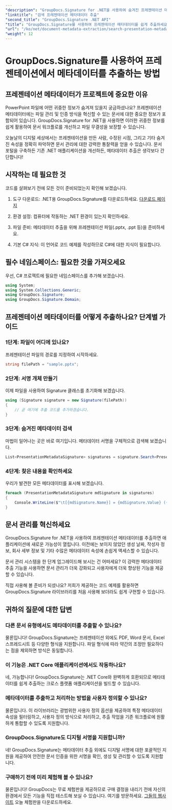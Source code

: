 ```yaml
---
"description": "GroupDocs.Signature for .NET을 사용하여 숨겨진 프레젠테이션 데이터를 확인하세요. 메타데이터를 추출하고 활용하여 문서 관리 시스템을 간소화하는 방법을 알아보세요."
"linktitle": "검색 프레젠테이션 메타데이터 추출"
"second_title": "GroupDocs.Signature .NET API"
"title": "GroupDocs.Signature를 사용하여 프레젠테이션 메타데이터를 쉽게 추출하세요"
"url": "/ko/net/document-metadata-extraction/search-presentation-metadata-extraction/"
"weight": 12
---
```


# GroupDocs.Signature를 사용하여 프레젠테이션에서 메타데이터를 추출하는 방법

## 프레젠테이션 메타데이터가 프로젝트에 중요한 이유

PowerPoint 파일에 어떤 귀중한 정보가 숨겨져 있을지 궁금하셨나요? 프레젠테이션 메타데이터에는 파일 관리 및 인증 방식을 혁신할 수 있는 문서에 대한 중요한 정보가 포함되어 있습니다. GroupDocs.Signature for .NET을 사용하면 이러한 귀중한 정보를 쉽게 활용하여 문서 워크플로를 개선하고 파일 무결성을 보장할 수 있습니다.

오늘날의 디지털 세상에서는 프레젠테이션을 만든 사람, 수정된 시점, 그리고 기타 숨겨진 속성을 정확히 파악하면 문서 관리에 대한 강력한 통찰력을 얻을 수 있습니다. 문서 포털을 구축하든 기존 .NET 애플리케이션을 개선하든, 메타데이터 추출은 생각보다 간단합니다!

## 시작하는 데 필요한 것

코드를 살펴보기 전에 모든 것이 준비되었는지 확인해 보겠습니다.

1. 도구 다운로드: .NET용 GroupDocs.Signature를 다운로드하세요. [다운로드 페이지](https://releases.groupdocs.com/signature/net/)
   
2. 환경 설정: 컴퓨터에 작동하는 .NET 환경이 있는지 확인하세요.
   
3. 파일 준비: 메타데이터 추출을 위해 프레젠테이션 파일(.pptx, .ppt 등)을 준비하세요.
   
4. 기본 C# 지식: 이 언어로 코드 예제를 작성하므로 C#에 대한 지식이 필요합니다.

## 필수 네임스페이스: 필요한 것을 가져오세요

우선, C# 프로젝트에 필요한 네임스페이스를 추가해 보겠습니다.

```csharp
using System;
using System.Collections.Generic;
using GroupDocs.Signature;
using GroupDocs.Signature.Domain;
```

## 프레젠테이션 메타데이터를 어떻게 추출하나요? 단계별 가이드

### 1단계: 파일이 어디에 있나요?

프레젠테이션 파일의 경로를 지정하여 시작하세요.

```csharp
string filePath = "sample.pptx";
```

### 2단계: 서명 개체 만들기

이제 파일을 사용하여 Signature 클래스를 초기화해 보겠습니다.

```csharp
using (Signature signature = new Signature(filePath))
{
    // 곧 여기에 추출 코드를 추가하겠습니다.
}
```

### 3단계: 숨겨진 메타데이터 검색

마법이 일어나는 곳은 바로 여기입니다. 메타데이터 서명을 구체적으로 검색해 보겠습니다.

```csharp
List<PresentationMetadataSignature> signatures = signature.Search<PresentationMetadataSignature>(SignatureType.Metadata);
```

### 4단계: 찾은 내용을 확인하세요

우리가 발견한 모든 메타데이터를 표시해 보겠습니다.

```csharp
foreach (PresentationMetadataSignature mdSignature in signatures)
{
    Console.WriteLine($"\t[{mdSignature.Name}] = {mdSignature.Value} ({mdSignature.Type})");
}
```

## 문서 관리를 혁신하세요

GroupDocs.Signature for .NET을 사용하여 프레젠테이션 메타데이터를 추출하면 애플리케이션에 새로운 가능성이 열립니다. 이전에는 보이지 않았던 생성 날짜, 작성자 정보, 회사 세부 정보 및 기타 수많은 메타데이터 속성에 손쉽게 액세스할 수 있습니다.

문서 관리 시스템을 한 단계 업그레이드해 보시는 건 어떠세요? 이 강력한 메타데이터 추출 기능을 사용하면 문서 관리가 더욱 강화되고 사용자에게 더욱 향상된 기능을 제공할 수 있습니다.

직접 사용해 볼 준비가 되셨나요? 저희가 제공하는 코드 예제를 활용하면 GroupDocs.Signature 라이브러리를 처음 사용해 보더라도 쉽게 구현할 수 있습니다.

## 귀하의 질문에 대한 답변

### 다른 문서 유형에서도 메타데이터를 추출할 수 있나요?

물론입니다! GroupDocs.Signature는 프레젠테이션 외에도 PDF, Word 문서, Excel 스프레드시트 등 다양한 형식을 지원합니다. 파일 형식에 따라 약간의 조정만 필요하다는 점을 제외하면 방식은 동일합니다.

### 이 기능은 .NET Core 애플리케이션에서도 작동하나요?

네, 가능합니다! GroupDocs.Signature는 .NET Core와 완벽하게 호환되므로 메타데이터를 쉽게 추출하는 크로스 플랫폼 애플리케이션을 빌드할 수 있습니다.

### 메타데이터를 추출하고 처리하는 방법을 사용자 정의할 수 있나요?

물론입니다. 이 라이브러리는 광범위한 사용자 정의 옵션을 제공하여 특정 메타데이터 속성을 필터링하고, 사용자 정의 방식으로 처리하고, 추출 작업을 기존 워크플로에 원활하게 통합할 수 있도록 지원합니다.

### GroupDocs.Signature도 디지털 서명을 지원합니까?

네! GroupDocs.Signature는 메타데이터 추출 외에도 디지털 서명에 대한 포괄적인 지원을 제공하여 안전한 문서 인증을 위한 서명을 확인, 생성 및 관리할 수 있도록 지원합니다.

### 구매하기 전에 미리 체험해 볼 수 있나요?

물론입니다! GroupDocs는 무료 체험판을 제공하므로 구매 결정을 내리기 전에 자신의 환경에서 모든 기능을 직접 테스트해 보실 수 있습니다. 여기를 방문하세요. [그들의 웹사이트](https://releases.groupdocs.com/) 오늘 체험판을 다운로드하세요.